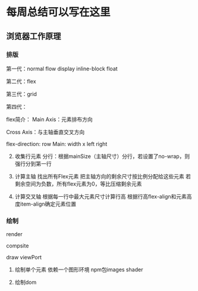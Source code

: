 # 每周总结可以写在这里
## 浏览器工作原理
### 排版

第一代：normal flow
display inline-block  float

第二代：flex

第三代：grid

第四代：

flex简介：
Main Axis：元素排布方向

Cross Axis：与主轴垂直交叉方向

flex-direction: row
Main: width x left right

2. 收集行元素
分行：根据mainSize（主轴尺寸）分行，若设置了no-wrap，则强行分到第一行

3. 计算主轴
找出所有Flex元素
把主轴方向的剩余尺寸按比例分配给这些元素
若剩余空间为负数，所有flex元素为0，等比压缩剩余元素

4. 计算交叉轴
根据每一行中最大元素尺寸计算行高
根据行高flex-align和元素高度item-align确定元素位置


### 绘制

render

compsite

draw
viewPort

1. 绘制单个元素
依赖一个图形环境
npm包images
shader

2. 绘制dom